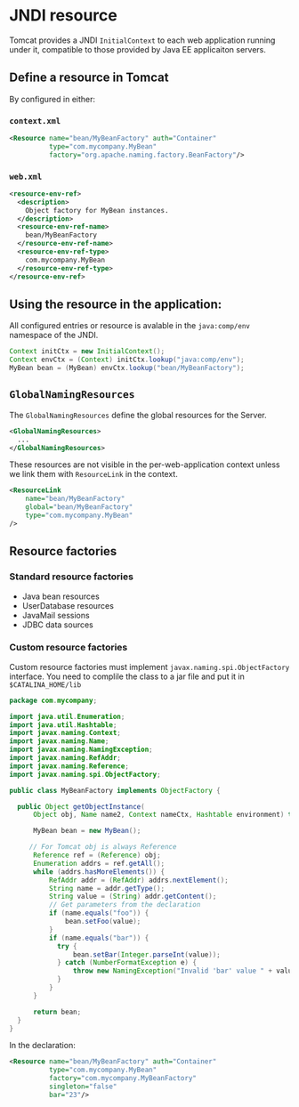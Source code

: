 # JNDI resource

Tomcat provides a JNDI `InitialContext` to each web application running under it, compatible to those provided by Java EE applicaiton servers.

## Define a resource in Tomcat 

By configured in either:

### `context.xml`

```xml
<Resource name="bean/MyBeanFactory" auth="Container"
          type="com.mycompany.MyBean"
          factory="org.apache.naming.factory.BeanFactory"/>
```

### `web.xml`

```xml
<resource-env-ref>
  <description>
    Object factory for MyBean instances.
  </description>
  <resource-env-ref-name>
    bean/MyBeanFactory
  </resource-env-ref-name>
  <resource-env-ref-type>
    com.mycompany.MyBean
  </resource-env-ref-type>
</resource-env-ref>
```

## Using the resource in the application:

All configured entries or resource is avalable in the `java:comp/env`  namespace of the JNDI. 

```java
Context initCtx = new InitialContext();
Context envCtx = (Context) initCtx.lookup("java:comp/env");
MyBean bean = (MyBean) envCtx.lookup("bean/MyBeanFactory");
```

## `GlobalNamingResources`

The `GlobalNamingResources` define the global resources for the Server.

```xml
<GlobalNamingResources>
  ...
</GlobalNamingResources>
```

These resources are not visible in the per-web-application context unless we link them with `ResourceLink` in the context.

```xml
<ResourceLink
    name="bean/MyBeanFactory"
    global="bean/MyBeanFactory"
    type="com.mycompany.MyBean"
/>
```

## Resource factories

### Standard resource factories

* Java bean resources
* UserDatabase resources
* JavaMail sessions
* JDBC data sources

### Custom resource factories

Custom resource factories must implement `javax.naming.spi.ObjectFactory` interface. You need to complile the class to a jar file and put it in `$CATALINA_HOME/lib`

``` java
package com.mycompany;

import java.util.Enumeration;
import java.util.Hashtable;
import javax.naming.Context;
import javax.naming.Name;
import javax.naming.NamingException;
import javax.naming.RefAddr;
import javax.naming.Reference;
import javax.naming.spi.ObjectFactory;

public class MyBeanFactory implements ObjectFactory {

  public Object getObjectInstance(
      Object obj, Name name2, Context nameCtx, Hashtable environment) throws NamingException {

      MyBean bean = new MyBean();

     // For Tomcat obj is always Reference
      Reference ref = (Reference) obj; 
      Enumeration addrs = ref.getAll();
      while (addrs.hasMoreElements()) {
          RefAddr addr = (RefAddr) addrs.nextElement();
          String name = addr.getType();
          String value = (String) addr.getContent();
          // Get parameters from the declaration
          if (name.equals("foo")) {
              bean.setFoo(value);
          }
          if (name.equals("bar")) {
            try {
                bean.setBar(Integer.parseInt(value));
            } catch (NumberFormatException e) {
                throw new NamingException("Invalid 'bar' value " + value);
            }
          }
      }

      return bean;
  }
}
```

In the declaration:

```xml
<Resource name="bean/MyBeanFactory" auth="Container"
          type="com.mycompany.MyBean"
          factory="com.mycompany.MyBeanFactory"
          singleton="false"
          bar="23"/>
```
